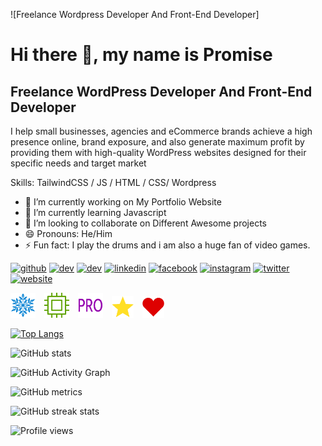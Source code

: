 ![Freelance Wordpress Developer And Front-End Developer]


# Hi there 👋, my name is Promise
## Freelance WordPress Developer And Front-End Developer

I help small businesses, agencies and eCommerce brands achieve a high presence online, brand exposure, and also generate maximum profit by providing them with high-quality WordPress websites designed for their specific needs and target market

Skills: TailwindCSS / JS / HTML / CSS/ Wordpress

- 🔭 I’m currently working on My Portfolio Website 
- 🌱 I’m currently learning Javascript 
- 👯 I’m looking to collaborate on Different Awesome projects 
- 😄 Pronouns: He/Him 
- ⚡ Fun fact: I play the drums and i am also a huge fan of video games. 


[<img src='https://cdn.jsdelivr.net/npm/simple-icons@3.0.1/icons/github.svg' alt='github' height='40'>](https://github.com/promzyweb)  [<img src='https://cdn.jsdelivr.net/npm/simple-icons@3.0.1/icons/dev-dot-to.svg' alt='dev' height='40'>](https://dev.to/@promzycodes)  [<img src='https://cdn.jsdelivr.net/npm/simple-icons@3.0.1/icons/hashnode.svg' alt='dev' height='40'>](https://promzycodes.hashnode.dev/)  [<img src='https://cdn.jsdelivr.net/npm/simple-icons@3.0.1/icons/linkedin.svg' alt='linkedin' height='40'>](https://www.linkedin.com/in/https://www.linkedin.com/in/promisebenardaugustine//)  [<img src='https://cdn.jsdelivr.net/npm/simple-icons@3.0.1/icons/facebook.svg' alt='facebook' height='40'>](https://www.facebook.com/@promisehusteen)  [<img src='https://cdn.jsdelivr.net/npm/simple-icons@3.0.1/icons/instagram.svg' alt='instagram' height='40'>](https://www.instagram.com/@promzycodes/)  [<img src='https://cdn.jsdelivr.net/npm/simple-icons@3.0.1/icons/twitter.svg' alt='twitter' height='40'>](https://twitter.com/@promzycodes)  [<img src='https://cdn.jsdelivr.net/npm/simple-icons@3.0.1/icons/icloud.svg' alt='website' height='40'>](promiseaugustine.com)  

<a href='https://archiveprogram.github.com/'><img src='https://raw.githubusercontent.com/acervenky/animated-github-badges/master/assets/acbadge.gif' width='40' height='40'></a> <a href='https://docs.github.com/en/developers'><img src='https://raw.githubusercontent.com/acervenky/animated-github-badges/master/assets/devbadge.gif' width='40' height='40'></a> <a href='https://github.com/pricing'><img src='https://raw.githubusercontent.com/acervenky/animated-github-badges/master/assets/pro.gif' width='40' height='40'></a> <a href='https://stars.github.com/'><img src='https://raw.githubusercontent.com/acervenky/animated-github-badges/master/assets/starbadge.gif' width='35' height='35'></a> <a href='https://docs.github.com/en/github/supporting-the-open-source-community-with-github-sponsors'><img src='https://raw.githubusercontent.com/acervenky/animated-github-badges/master/assets/sponsorbadge.gif' width='35' height='35'></a> 

[![Top Langs](https://github-readme-stats.vercel.app/api/top-langs/?username=promzyweb)](https://github.com/anuraghazra/github-readme-stats)

![GitHub stats](https://github-readme-stats.vercel.app/api?username=promzyweb&show_icons=true)  

![GitHub Activity Graph](https://activity-graph.herokuapp.com/graph?username=promzyweb)  

![GitHub metrics](https://metrics.lecoq.io/promzyweb)  

![GitHub streak stats](https://github-readme-streak-stats.herokuapp.com/?user=promzyweb)  

![Profile views](https://gpvc.arturio.dev/promzyweb)  
